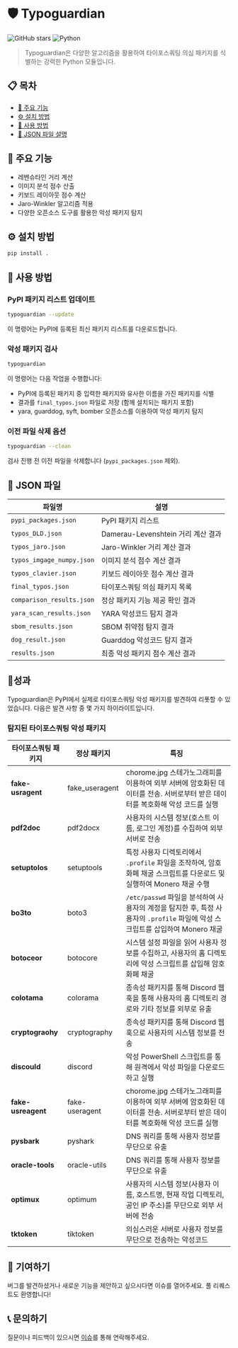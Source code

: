 # 🛡️ Typoguardian

![GitHub stars](https://img.shields.io/github/stars/typoguardian/typoguardian?style=social)
![Python](https://img.shields.io/badge/Python-3.10%2B-blue)

> Typoguardian은 다양한 알고리즘을 활용하여 타이포스쿼팅 의심 패키지를 식별하는 강력한 Python 모듈입니다.

## 📋 목차
- [🚀 주요 기능](#주요-기능)
- [⚙️ 설치 방법](#설치-방법)
- [🔧 사용 방법](#사용-방법)
- [📁 JSON 파일 설명](#json-파일)

## 🚀 주요 기능

- 레벤슈타인 거리 계산
- 이미지 분석 점수 산출
- 키보드 레이아웃 점수 계산
- Jaro-Winkler 알고리즘 적용
- 다양한 오픈소스 도구를 활용한 악성 패키지 탐지

## ⚙️ 설치 방법

```bash
pip install .
```

## 🔧 사용 방법

### PyPI 패키지 리스트 업데이트

```bash
typoguardian --update
```

이 명령어는 PyPI에 등록된 최신 패키지 리스트를 다운로드합니다.

### 악성 패키지 검사

```bash
typoguardian
```

이 명령어는 다음 작업을 수행합니다:
- PyPI에 등록된 패키지 중 입력한 패키지와 유사한 이름을 가진 패키지를 식별
- 결과를 `final_typos.json` 파일로 저장 (함께 설치되는 패키지 포함)
- yara, guarddog, syft, bomber 오픈소스를 이용하여 악성 패키지 탐지

### 이전 파일 삭제 옵션

```bash
typoguardian --clean
```

검사 진행 전 이전 파일을 삭제합니다 (`pypi_packages.json` 제외).

## 📁 JSON 파일

| 파일명 | 설명 |
|--------|------|
| `pypi_packages.json` | PyPI 패키지 리스트 |
| `typos_DLD.json` | Damerau-Levenshtein 거리 계산 결과 |
| `typos_jaro.json` | Jaro-Winkler 거리 계산 결과 |
| `typos_imgage_numpy.json` | 이미지 분석 점수 계산 결과 |
| `typos_clavier.json` | 키보드 레이아웃 점수 계산 결과 |
| `final_typos.json` | 타이포스쿼팅 의심 패키지 목록 |
| `comparison_results.json` | 정상 패키지 기능 제공 확인 결과 |
| `yara_scan_results.json` | YARA 악성코드 탐지 결과 |
| `sbom_results.json` | SBOM 취약점 탐지 결과 |
| `dog_result.json` | Guarddog 악성코드 탐지 결과 |
| `results.json` | 최종 악성 패키지 점수 계산 결과 |

## 🥇성과
Typoguardian은 PyPI에서 실제로 타이포스쿼팅 악성 패키지를 발견하여 리폿할 수 있었습니다. 다음은 발견 사항 중 몇 가지 하이라이트입니다.
### 탐지된 타이포스쿼팅 악성 패키지
| 타이포스쿼팅 패키지 | 정상 패키지     | 특징 |
|--------------------|----------------|---------------------|
| **fake-usragent**   | fake_useragent | chorome.jpg 스테가노그래피를 이용하여 외부 서버에 암호화된 데이터를 전송. 서버로부터 받은 데이터를 복호화해 악성 코드를 실행 |
| **pdf2doc**         | pdf2docx       | 사용자의 시스템 정보(호스트 이름, 로그인 계정)를 수집하여 외부 서버로 전송 |
| **setuptolos**      | setuptools     | 특정 사용자 디렉토리에서 `.profile` 파일을 조작하여, 암호화폐 채굴 스크립트를 다운로드 및 실행하여 Monero 채굴 수행 |
| **bo3to**           | boto3          | `/etc/passwd` 파일을 분석하여 사용자의 계정을 탐지한 후, 특정 사용자의 `.profile` 파일에 악성 스크립트를 삽입하여 Monero 채굴 |
| **botoceor**        | botocore       | 시스템 설정 파일을 읽어 사용자 정보를 수집하고, 사용자의 홈 디렉토리에 악성 스크립트를 삽입해 암호화폐 채굴 |
| **colotama**        | colorama       | 종속성 패키지를 통해 Discord 웹훅을 통해 사용자의 홈 디렉토리 경로와 기타 정보를 외부로 유출 |
| **cryptograohy**    | cryptography   | 종속성 패키지를 통해 Discord 웹훅으로 사용자의 시스템 정보를 전송 |
| **discould**        | discord        | 악성 PowerShell 스크립트를 통해 원격에서 악성 파일을 다운로드하고 실행 |
| **fake-usreagent**  | fake-useragent | chorome.jpg 스테가노그래피를 이용하여 외부 서버에 암호화된 데이터를 전송. 서버로부터 받은 데이터를 복호화해 악성 코드를 실행 |
| **pysbark**  | pyshark |  DNS 쿼리를 통해 사용자 정보를 무단으로 유출 |
| **oracle-tools**  | oracle-utils | DNS 쿼리를 통해 사용자 정보를 무단으로 유출 |
| **optimux**  | optimum | 사용자의 시스템 정보(사용자 이름, 호스트명, 현재 작업 디렉토리, 공인 IP 주소)를 무단으로 외부 서버에 전송 |
| **tktoken**  | tiktoken | 의심스러운 서버로 사용자 정보를 무단으로 전송하는 악성코드 |

## 🤝 기여하기

버그를 발견하셨거나 새로운 기능을 제안하고 싶으시다면 이슈를 열어주세요. 풀 리퀘스트도 환영합니다!

## 📞 문의하기

질문이나 피드백이 있으시면 [이슈](https://github.com/Hyunddu/typoguardian/issues)를 통해 연락해주세요.
